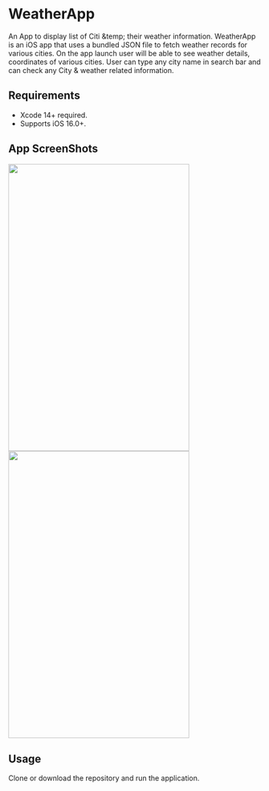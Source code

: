<!--name-->
# WeatherApp
<!--/name-->

<!--description-->
An App to display list of Citi &temp; their weather information. 
WeatherApp is an iOS app that uses a bundled JSON file to fetch weather records for various cities. On the app launch user will be able to see weather details, coordinates of various cities. User can type any city name in search bar and can check any City & weather related information.
<!--/description-->

## Requirements
* Xcode 14+ required.
* Supports iOS 16.0+.

## App ScreenShots 

<a href="/Screenshots/CityList.png"><img src="/Screenshots/onboarding.png" height="572" width="360" ></a>
<a href="/Screenshots/SearchBarUse.png"><img src="/Screenshots/username.png" height="572" width="360" ></a>

## Usage
<!--usage-->
Clone or download the repository and run the application. 
